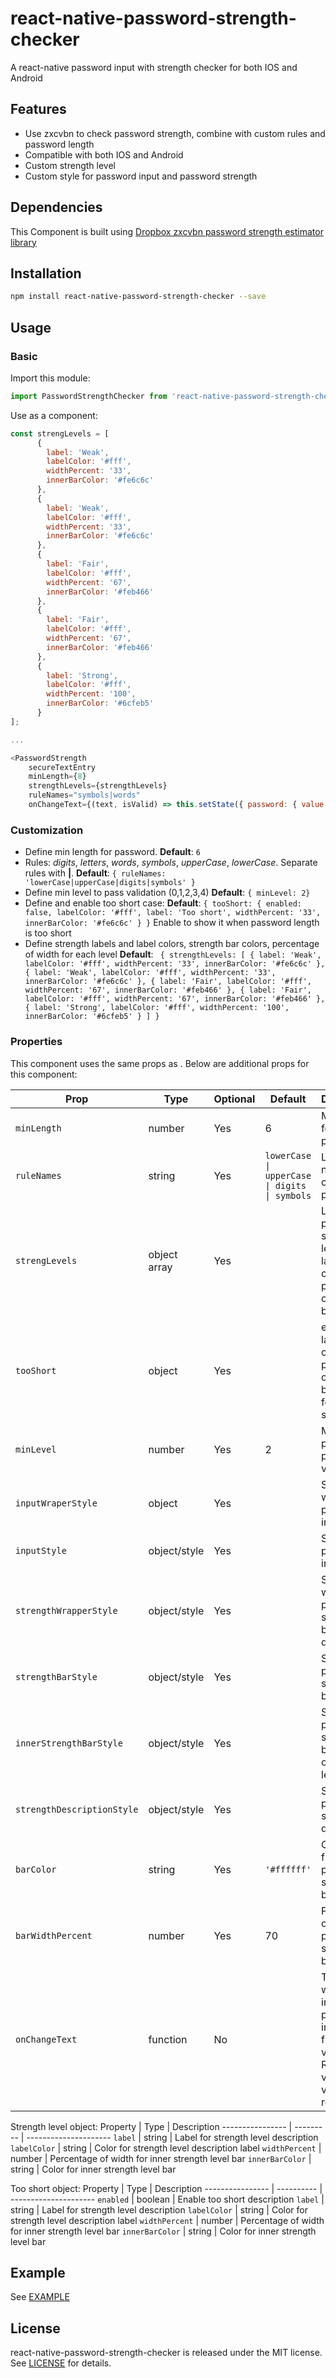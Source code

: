 # react-native-password-strength-checker
A react-native password input with strength checker for both IOS and Android

## Features
- Use zxcvbn to check password strength, combine with custom rules and password length
- Compatible with both IOS and Android
- Custom strength level
- Custom style for password input and password strength

## Dependencies
This Component is built using [Dropbox zxcvbn password strength estimator library](https://github.com/dropbox/zxcvbn)

## Installation

```sh
npm install react-native-password-strength-checker --save
```

## Usage
### Basic
Import this module:
```javascript
import PasswordStrengthChecker from 'react-native-password-strength-checker';
```
Use as a component:
```javascript
const strengLevels = [
      {
        label: 'Weak',
        labelColor: '#fff',
        widthPercent: '33',
        innerBarColor: '#fe6c6c'
      },
      {
        label: 'Weak',
        labelColor: '#fff',
        widthPercent: '33',
        innerBarColor: '#fe6c6c'
      },
      {
        label: 'Fair',
        labelColor: '#fff',
        widthPercent: '67',
        innerBarColor: '#feb466'
      },
      {
        label: 'Fair',
        labelColor: '#fff',
        widthPercent: '67',
        innerBarColor: '#feb466'
      },
      {
        label: 'Strong',
        labelColor: '#fff',
        widthPercent: '100',
        innerBarColor: '#6cfeb5'
      }
];

...

<PasswordStrength
    secureTextEntry
    minLength={8}
    strengthLevels={strengthLevels}
    ruleNames="symbols|words"
    onChangeText={(text, isValid) => this.setState({ password: { value: text, isValid: isValid } })} />
```

### Customization
- Define min length for password.
**Default**: `6`
- Rules: _digits_, _letters_, _words_, _symbols_, _upperCase_, _lowerCase_.
Separate rules with **|**.
**Default**:  `{ ruleNames: 'lowerCase|upperCase|digits|symbols' }`
- Define min level to pass validation (0,1,2,3,4)
**Default**: `{ minLevel: 2}`
- Define and enable too short case:
**Default**: `
    {
        tooShort: {
          enabled: false,
          labelColor: '#fff',
          label: 'Too short',
          widthPercent: '33',
          innerBarColor: '#fe6c6c'
        }
    }
    `
    Enable to show it when password length is too short
- Define strength labels and label colors, strength bar colors, percentage of width for each level
**Default**: ` { strengthLevels: [
      {
        label: 'Weak',
        labelColor: '#fff',
        widthPercent: '33',
        innerBarColor: '#fe6c6c'
      },
      {
        label: 'Weak',
        labelColor: '#fff',
        widthPercent: '33',
        innerBarColor: '#fe6c6c'
      },
      {
        label: 'Fair',
        labelColor: '#fff',
        widthPercent: '67',
        innerBarColor: '#feb466'
      },
      {
        label: 'Fair',
        labelColor: '#fff',
        widthPercent: '67',
        innerBarColor: '#feb466'
      },
      {
        label: 'Strong',
        labelColor: '#fff',
        widthPercent: '100',
        innerBarColor: '#6cfeb5'
      }
    ] }`

### Properties
This component uses the same props as <TextInput>. Below are additional props for this component:

Prop                | Type     | Optional | Default    | Description
------------------- | -------- | -------- | ---------- | ------------------
`minLength`         | number   | Yes      | 6          | Min length for password
`ruleNames`         | string   | Yes      | `lowerCase \| upperCase \| digits \| symbols` | List of rule name to check password
`strengLevels`      | object array | Yes   |   | List of password strength level with label, label color, percentage of width, bar color
`tooShort`          | object   | Yes      |            | enabled, label, label color, percentage of width, bar color for too short
`minLevel`          | number   | Yes      | 2          | Min level to pass password validation
`inputWraperStyle`  | object   | Yes      |            | Style for <View> wrapped password input
`inputStyle`        | object/style   | Yes      |            | Style for password input
`strengthWrapperStyle` | object/style | Yes      |            | Style for <View> wrapped password strength bar and description
`strengthBarStyle`  | object/style   | Yes      |            | Style for password strength bar
`innerStrengthBarStyle` | object/style | Yes     |           | Style for password strength bar based on strength level
`strengthDescriptionStyle` | object/style | Yes    |        | Style for password strength description
`barColor`          | string   | Yes      |  `'#ffffff'` | Color of filled password strength bar
`barWidthPercent`   | number   | Yes       | 70        | Percentage of password strength bar width
`onChangeText`      | function | No       |            | Trigger when user inputs and password input finishes validation. Returns value and validation result


Strength level object:
Property         | Type      |  Description
---------------- | --------- | ---------------------
`label`          | string    |  Label for strength level description
`labelColor`     | string    |  Color for strength level description label
`widthPercent`   | number    |  Percentage of width for inner strength level bar
`innerBarColor`  | string    |  Color for inner strength level bar

Too short object:
Property         | Type       | Description
---------------- | ---------- | ---------------------
`enabled`        | boolean    | Enable too short description
`label`          | string     |  Label for strength level description
`labelColor`     | string     |  Color for strength level description label
`widthPercent`   | number     |  Percentage of width for inner strength level bar
`innerBarColor`  | string     |  Color for inner strength level bar

## Example
See [EXAMPLE](example)

## License

react-native-password-strength-checker is released under the MIT license. See [LICENSE](LICENSE) for details.
